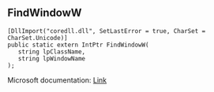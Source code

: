 ## FindWindowW

```
[DllImport("coredll.dll", SetLastError = true, CharSet = CharSet.Unicode)]
public static extern IntPtr FindWindowW(
   string lpClassName,
   string lpWindowName
);
```

Microsoft documentation: [Link](https://docs.microsoft.com/en-us/windows/win32/api/winuser/nf-winuser-findwindoww)
